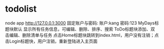 # todolist
node app
http://127.0.0.1:3000
固定账户与密码: 账户:kang  密码:123
MyDays标题块默认  显示所有任务信息，可编辑、删除、排序、搜索
ToDo标题块添加、双击编辑、删除清单与任务
点击Home标题块跳转到index.html，用户没有注销；点击Login标题快，用户注销，重新登陆进入主页面
